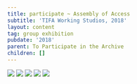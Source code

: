 ```yaml
---
title: participate ~ Assembly of Access
subtitle: 'TIFA Working Studios, 2018'
layout: content
tag: group exhibition
pubdate: '2018'
parent: To Participate in the Archive
children: []
---
```

![](/assets/img/ali-akbar-mehta_installation-view-01_cyborg-archive-256-million-colours-of-violence_tifa-working-studios_2018.jpg)
![](/assets/img/ali-akbar-mehta_installation-view_cyborg-archive-war-room-echo_tifa-working-studios_2018.jpg)
![](/assets/img/ali-akbar-mehta_performance-view_cyborg-archive-garbageingarbageout_tifa-working-studios_2018.jpg.jpg)
![](/assets/img/ali-akbar-mehta_installation-view_cyborg-archive-archiving-knowledge_tifa-working-studios_2018.jpg)
![](/assets/img/ali-akbar-mehta_installation-view-_cyborg-archive-error-archive_tifa-working-studios_2018.jpg.jpg)
